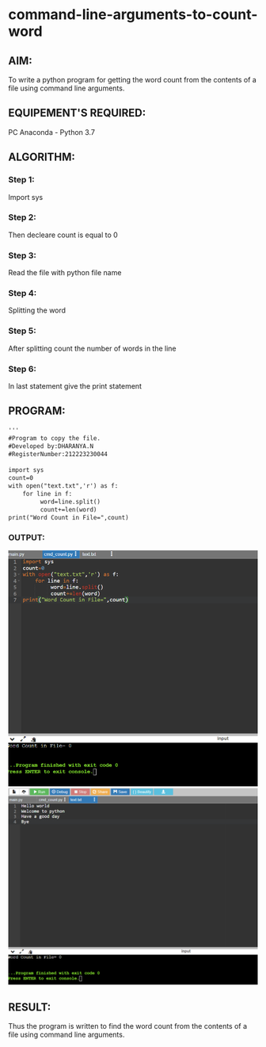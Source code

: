 # command-line-arguments-to-count-word
## AIM:
To write a python program for getting the word count from the contents of a file using command line arguments.
## EQUIPEMENT'S REQUIRED: 
PC
Anaconda - Python 3.7
## ALGORITHM: 
### Step 1:
Import sys

### Step 2:
Then decleare count is equal to 0

### Step 3:
Read the file with python file name

### Step 4:
Splitting the word

### Step 5:
After splitting count the number of words in the line

### Step 6:
In last statement give the print statement
## PROGRAM:
```
'''
#Program to copy the file.
#Developed by:DHARANYA.N
#RegisterNumber:212223230044

import sys
count=0
with open("text.txt",'r') as f:
    for line in f:
         word=line.split()
         count+=len(word)
print("Word Count in File=",count)
```

### OUTPUT:
![Alt text](<Screenshot 2023-12-23 214639.png>)
![Alt text](<Screenshot 2023-12-23 214653.png>)

## RESULT:
Thus the program is written to find the word count from the contents of a file using command line arguments.
